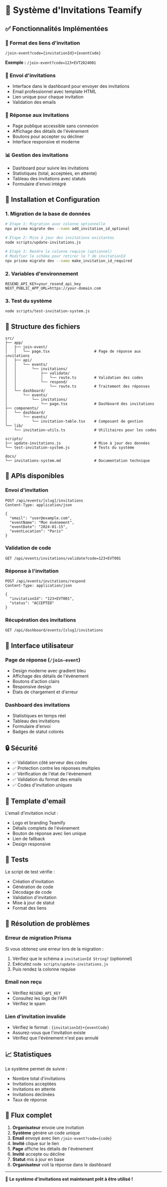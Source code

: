 # 🎉 Système d'Invitations Teamify

## ✅ Fonctionnalités Implémentées

### 🔗 Format des liens d'invitation

```
/join-event?code={invitationId}+{eventCode}
```

**Exemple :** `/join-event?code=123+EVT2024001`

### 📧 Envoi d'invitations

- Interface dans le dashboard pour envoyer des invitations
- Email professionnel avec template HTML
- Lien unique pour chaque invitation
- Validation des emails

### 🎯 Réponse aux invitations

- Page publique accessible sans connexion
- Affichage des détails de l'événement
- Boutons pour accepter ou décliner
- Interface responsive et moderne

### 📊 Gestion des invitations

- Dashboard pour suivre les invitations
- Statistiques (total, acceptées, en attente)
- Tableau des invitations avec statuts
- Formulaire d'envoi intégré

## 🚀 Installation et Configuration

### 1. Migration de la base de données

```bash
# Étape 1: Migration avec colonne optionnelle
npx prisma migrate dev --name add_invitation_id_optional

# Étape 2: Mise à jour des invitations existantes
node scripts/update-invitations.js

# Étape 3: Rendre la colonne requise (optionnel)
# Modifier le schéma pour retirer le ? de invitationId
npx prisma migrate dev --name make_invitation_id_required
```

### 2. Variables d'environnement

```env
RESEND_API_KEY=your_resend_api_key
NEXT_PUBLIC_APP_URL=https://your-domain.com
```

### 3. Test du système

```bash
node scripts/test-invitation-system.js
```

## 📁 Structure des fichiers

```
src/
├── app/
│   ├── join-event/
│   │   └── page.tsx                    # Page de réponse aux invitations
│   ├── api/
│   │   └── events/
│   │       └── invitations/
│   │           ├── validate/
│   │           │   └── route.ts        # Validation des codes
│   │           └── respond/
│   │               └── route.ts        # Traitement des réponses
│   └── dashboard/
│       └── events/
│           └── invitations/
│               └── page.tsx            # Dashboard des invitations
├── components/
│   └── dashboard/
│       └── events/
│           └── invitation-table.tsx    # Composant de gestion
└── lib/
    └── invitation-utils.ts             # Utilitaires pour les codes

scripts/
├── update-invitations.js               # Mise à jour des données
└── test-invitation-system.js           # Tests du système

docs/
└── invitations-system.md               # Documentation technique
```

## 🔧 APIs disponibles

### Envoi d'invitation

```http
POST /api/events/[slug]/invitations
Content-Type: application/json

{
  "email": "user@example.com",
  "eventName": "Mon événement",
  "eventDate": "2024-01-15",
  "eventLocation": "Paris"
}
```

### Validation de code

```http
GET /api/events/invitations/validate?code=123+EVT001
```

### Réponse à l'invitation

```http
POST /api/events/invitations/respond
Content-Type: application/json

{
  "invitationId": "123+EVT001",
  "status": "ACCEPTED"
}
```

### Récupération des invitations

```http
GET /api/dashboard/events/[slug]/invitations
```

## 🎨 Interface utilisateur

### Page de réponse (`/join-event`)

- Design moderne avec gradient bleu
- Affichage des détails de l'événement
- Boutons d'action clairs
- Responsive design
- États de chargement et d'erreur

### Dashboard des invitations

- Statistiques en temps réel
- Tableau des invitations
- Formulaire d'envoi
- Badges de statut colorés

## 🔒 Sécurité

- ✅ Validation côté serveur des codes
- ✅ Protection contre les réponses multiples
- ✅ Vérification de l'état de l'événement
- ✅ Validation du format des emails
- ✅ Codes d'invitation uniques

## 📧 Template d'email

L'email d'invitation inclut :

- Logo et branding Teamify
- Détails complets de l'événement
- Bouton de réponse avec lien unique
- Lien de fallback
- Design responsive

## 🧪 Tests

Le script de test vérifie :

- Création d'invitation
- Génération de code
- Décodage de code
- Validation d'invitation
- Mise à jour de statut
- Format des liens

## 🚨 Résolution de problèmes

### Erreur de migration Prisma

Si vous obtenez une erreur lors de la migration :

1. Vérifiez que le schéma a `invitationId String?` (optionnel)
2. Exécutez `node scripts/update-invitations.js`
3. Puis rendez la colonne requise

### Email non reçu

- Vérifiez `RESEND_API_KEY`
- Consultez les logs de l'API
- Vérifiez le spam

### Lien d'invitation invalide

- Vérifiez le format : `{invitationId}+{eventCode}`
- Assurez-vous que l'invitation existe
- Vérifiez que l'événement n'est pas annulé

## 📈 Statistiques

Le système permet de suivre :

- Nombre total d'invitations
- Invitations acceptées
- Invitations en attente
- Invitations déclinées
- Taux de réponse

## 🔄 Flux complet

1. **Organisateur** envoie une invitation
2. **Système** génère un code unique
3. **Email** envoyé avec lien `/join-event?code={code}`
4. **Invité** clique sur le lien
5. **Page** affiche les détails de l'événement
6. **Invité** accepte ou décline
7. **Statut** mis à jour en base
8. **Organisateur** voit la réponse dans le dashboard

---

🎉 **Le système d'invitations est maintenant prêt à être utilisé !**
